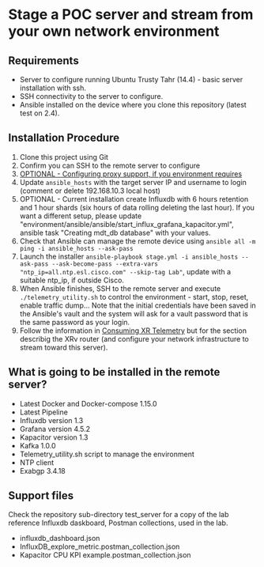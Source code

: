 #  Stage a POC server and stream from your own network environment

## Requirements
 - Server to configure running Ubuntu Trusty Tahr (14.4) - basic server installation with ssh.
 - SSH connectivity to the server to configure.
 - Ansible installed on the device where you clone this repository (latest test on 2.4).

## Installation Procedure
 1. Clone this project using Git 
 2. Confirm you can SSH to the remote server to configure
 3. <a href="proxy.md" target="_blank">OPTIONAL - Configuring proxy support, if you environment requires</a>
 4. Update `ansible_hosts` with the target server IP and username to login (comment or delete 192.168.10.3 local host)
 5. OPTIONAL - Current installation create Influxdb with 6 hours retention and 1 hour shards (six hours of data rolling deleting the last hour). If you want a different setup, please update "environment/ansible/ansible/start_influx_grafana_kapacitor.yml", ansible task "Creating mdt_db database" with your values.
 6. Check that Ansible can manage the remote device using `ansible all -m ping -i ansible_hosts --ask-pass`
 7. Launch the installer `ansible-playbook stage.yml -i ansible_hosts --ask-pass --ask-become-pass --extra-vars "ntp_ip=all.ntp.esl.cisco.com" --skip-tag Lab"`, update with a suitable ntp_ip, if outside Cisco.
 8. When Ansible finishes, SSH to the remote server and execute `./telemetry_utility.sh` to control the environment - start, stop, reset, enable traffic dump... Note that the initial credentials have been saved in the Ansible's vault and the system will ask for a vault password that is the same password as your login.
 9. Follow the information in <a href="guides/Consuming_XR_Telemetry.pdf" target="_blank">Consuming XR Telemetry</a> but for the section describig the XRv router (and configure your network infrastructure to stream toward this server).

## What is going to be installed in the remote server?
 - Latest Docker and Docker-compose 1.15.0
 - Latest Pipeline
 - Influxdb version 1.3
 - Grafana version 4.5.2
 - Kapacitor version 1.3
 - Kafka 1.0.0
 - Telemetry_utility.sh script to manage the environment
 - NTP client
 - Exabgp 3.4.18

## Support files
Check the repository sub-directory test_server for a copy of the lab reference Influxdb daskboard, Postman collections, used in the lab.
 - influxdb_dashboard.json
 - InfluxDB_explore_metric.postman_collection.json
 - Kapacitor CPU KPI example.postman_collection.json

